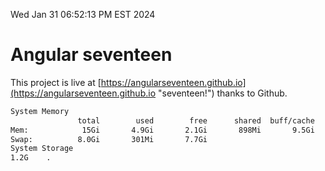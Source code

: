 Wed Jan 31 06:52:13 PM EST 2024

# Angular seventeen


This project is live at [https://angularseventeen.github.io](https://angularseventeen.github.io "seventeen!") thanks to Github.

```bash
System Memory
               total        used        free      shared  buff/cache   available
Mem:            15Gi       4.9Gi       2.1Gi       898Mi       9.5Gi        10Gi
Swap:          8.0Gi       301Mi       7.7Gi
System Storage
1.2G	.
```
```bash
